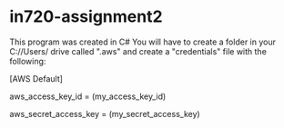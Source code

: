 # in720-assignment2

This program was created in C# You will have to create a folder in your C://Users/ drive called ".aws" and create a "credentials" file with the following:

[AWS Default]

aws_access_key_id = (my_access_key_id)

aws_secret_access_key = (my_secret_access_key)
